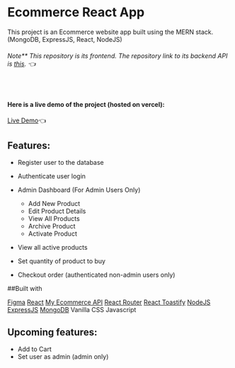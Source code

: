 # Ecommerce React App

This project is an Ecommerce website app built using the MERN stack. (MongoDB, ExpressJS, React, NodeJS)
###### Note** This repository is its frontend. The repository link to its backend API is [this](https://github.com/GITvoren/ecommerce-api). :point_left:
<br/>

#### Here is a live demo of the project (hosted on vercel):
[Live Demo](https://voren-ecommerce-app.vercel.app/):point_left:





## Features:
- Register user to the database
- Authenticate user login

- Admin Dashboard (For Admin Users Only)
  - Add New Product
  - Edit Product Details
  - View All Products
  - Archive Product
  - Activate Product

- View all active products
- Set quantity of product to buy
- Checkout order (authenticated non-admin users only)

##Built with

[Figma](https://figma.com/)
[React](https://reactjs.org/)
[My Ecommerce API](https://github.com/GITvoren/ecommerce-api)
[React Router](https://reactrouter.com/)
[React Toastify](https://www.npmjs.com/package/react-toastify)
[NodeJS](https://nodejs.org/en)
[ExpressJS](https://expressjs.com/)
[MongoDB](https://www.mongodb.com/)
Vanilla CSS
Javascript


## Upcoming features:
- Add to Cart
- Set user as admin (admin only)


